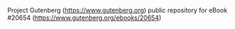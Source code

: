 Project Gutenberg (https://www.gutenberg.org) public repository for eBook #20654 (https://www.gutenberg.org/ebooks/20654)
